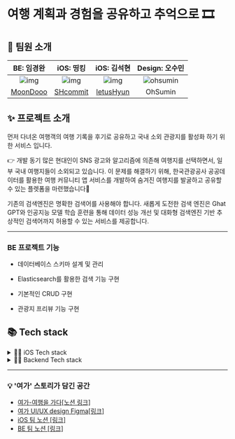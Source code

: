 # 여행 계획과 경험을 공유하고 추억으로 🎞

## 👥 팀원 소개

| BE: 임경완 | iOS: 띵킹 | iOS: 김석현 | Design: 오수민
|:--------:|:--------:|:--------:|:--------:|
| ![img](https://avatars.githubusercontent.com/u/47065431?v=4) |![img](https://avatars.githubusercontent.com/u/96910404?s=400&u=9e3d914e4168c78643e358115a0294669793ca99&v=4) |![img](https://avatars.githubusercontent.com/u/108918481?v=4) | ![ohsumin](https://user-images.githubusercontent.com/96910404/236286254-671dd10b-9342-485b-9c75-799522175025.jpeg) 
[MoonDooo](https://github.com/MoonDooo) |[SHcommit](https://github.com/SHcommit) |[letusHyun](https://github.com/letusHyun) | OhSumin

## ✨ 프로젝트 소개

먼저 다녀온 여행객의 여행 기록을 후기로 공유하고 국내 소외 관광지를 활성화 하기 위한 서비스 입니다.

👉 개발 동기
많은 현대인이 SNS 광고와 알고리즘에 의존해 여행지를 선택하면서, 일부 국내 여행지들이 소외되고 있습니다. 이 문제를 해결하기 위해, 한국관광공사 공공데이터를 활용한 여행 커뮤니티 앱 서비스를 개발하여 숨겨진 여행지를 발굴하고 공유할 수 있는 플렛폼을 마련했습니다🤩

기존의 검색엔진은 명확한 검색어를 사용해야 합니다. 
새롭게 도전한 검색 엔진은 Ghat GPT와 인공지능 모델 학습 훈련을 통해 데이터 성능 개선 및 대화형 검색엔진 기반 추상적인 검색어까지 허용할 수 있는 서비스를 제공합니다.

---

### BE 프로젝트 기능

 - 데이터베이스 스키마 설계 및 관리
 
 - Elasticsearch를 활용한 검색 기능 구현

 - 기본적인 CRUD 구현

 - 관광지 프리뷰 기능 구현


## 📚 Tech stack
 
<details>
<summary>👨‍💻 iOS Tech stack</summary>

- minimum deployment target: iOS 13.0

- MVVM architecutre pattern

- Coordinator pattern

### 1st party

- UIKit, AutoLayout
- Combine, GCD
- XCTest
- Photos
- LinkPresentation
- NotificationCenter

### 3rd party

- Swinject
- Alamofire, Firebase, GoogleSignIn
- AppsFlyer
- Snapkit, Swiftlint
</details>


<details>
<summary>🧑‍💻 Backend Tech stack</summary><br/>
 

### Framework

- Spring

- Spring Boot

- Spring Jpa, Data

### DB

- MySql, Elasticsearch

### Development Environment

- Intellij

### WIKI

 - https://github.com/IF-TG/spring/wiki

</details>

---

### 💡 '여가' 스토리가 담긴 공간
- <a href="https://carbonated-eggplant-aad.notion.site/d00c55ded166441bb7991ff3a28b4d73?pvs=4">여가-여행을 가다[노션 링크]</a>
- <a href="https://www.figma.com/file/QmC7HTkSEMLfleIZlxnlOL/iOS-%EC%97%AC%ED%96%89-%EC%95%B1?type=design&mode=design">여가 UI/UX design Figma[링크]</a>
- <a href="https://carbonated-eggplant-aad.notion.site/iOS-97bec2a437214a8198843455b4c4f5e5?pvs=4">iOS 팀 노션 [링크]</a>
- <a href="https://carbonated-eggplant-aad.notion.site/Backend-70529d9caed444a9a822277a81bc3f71?pvs=4">BE 팀 노션 [링크]</a>
